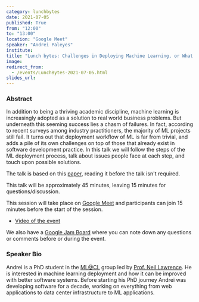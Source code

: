 ```yaml
---
category: lunchbytes
date: 2021-07-05
published: True
from: "12:00"
to: "13:00"
location: "Google Meet"
speaker: "Andrei Paleyes"
institute:
title: "Lunch bytes: Challenges in Deploying Machine Learning, or What is rarely talked about at ML conferences."
image:
redirect_from:
  - /events/LunchBytes-2021-07-05.html
slides_url:
---
```


### Abstract
In addition to being a thriving academic discipline, machine learning is increasingly adopted as a solution to real world business problems. But underneath this seeming success lies a chasm of failures. In fact, according to recent surveys among industry practitioners, the majority of ML projects still fail. It turns out that deployment workflow of ML is far from trivial, and adds a pile of its own challenges on top of those that already exist in software development practice. In this talk we will follow the steps of the ML deployment process, talk about issues people face at each step, and touch upon possible solutions.

The talk is based on this [paper](https://arxiv.org/abs/2011.09926), reading it before the talk isn't required.

This talk will be approximately 45 minutes, leaving 15 minutes for questions/discussion.

This session will take place on [Google Meet](https://meet.google.com/kxv-nvyh-cbt) and participants can join 15 minutes before the start of the session.
- [Video of the event](https://digitalmedia.sheffield.ac.uk/media/Lunch+bytes+8A+Challenges+in+Deploying+Machine+Learning/1_1q0mq7do)



We also have a [Google Jam Board](https://jamboard.google.com/d/1pSGFJSjkKZd1jejTQrFP2Tro5Bllioto2Z68NjjOXbM/edit?usp=sharing) where you can note down any questions or comments before or during the event.

### Speaker Bio
Andrei is a PhD student in the [ML@CL](https://mlatcl.github.io/jekyll/update/2020/02/03/machine-learning-at-the-computer-lab.html) group led by [Prof. Neil Lawrence](https://inverseprobability.com/). He is interested in machine learning deployment and how it can be improved with better software systems. Before starting his PhD journey Andrei was developing software for a decade, working on everything from web applications to data center infrastructure to ML applications.
